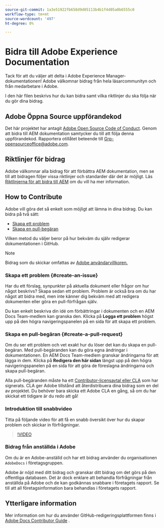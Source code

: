 ```yaml
---
source-git-commit: 1a3e51922fb658d9d05113b4b1f4d05a0b6555c0
workflow-type: tm+mt
source-wordcount: '497'
ht-degree: 0%

---
```

# Bidra till Adobe Experience Documentation

Tack för att du väljer att delta i Adobe Experience Manager-dokumentationen! Adobe välkomnar bidrag från hela läsarcommunityn och från medarbetare i Adobe.

I den här filen beskrivs hur du kan bidra samt vilka riktlinjer du ska följa när du gör dina bidrag.

## Adobe Öppna Source uppförandekod

Det här projektet har antagit [Adobe Open Source Code of Conduct](code-of-conduct.md). Genom att bidra till AEM dokumentation samtycker du till att följa denna uppförandekod. Rapportera otillåtet beteende till [Grp-opensourceoffice@adobe.com](mailto:Grp-opensourceoffice@adobe.com).

## Riktlinjer för bidrag

Adobe välkomnar alla bidrag för att förbättra AEM dokumentation, men se till att bidragen följer vissa riktlinjer och standarder där det är möjligt. Läs [Riktlinjerna för att bidra till AEM &#x200B;](guidelines.md) om du vill ha mer information.

## How to Contribute

Adobe vill göra det så enkelt som möjligt att lämna in dina bidrag. Du kan bidra på två sätt:

* [Skapa ett problem](#create-an-issue)
* [Skapa en pull-begäran](#create-a-pull-request)

Vilken metod du väljer beror på hur bekväm du själv redigerar dokumentationen i GitHub.

>[!NOTE]
>
>Bidrag som du skickar omfattas av [Adobe användarvillkoren.](https://www.adobe.com/legal/terms.html)

### Skapa ett problem {#create-an-issue}

Har du ett förslag, synpunkter på aktuella dokument eller frågor om hur något beskrivs? Skapa sedan ett problem. Problem är också bra om du har något att bidra med, men inte känner dig bekväm med att redigera dokumenten eller göra en pull-förfrågan själv.

Du kan enkelt beskriva din idé om förbättringar i dokumenten och en AEM Docs Team-medlem kan granska den. Klicka på **Logga ett problem** högst upp på den högra navigeringspanelen på en sida för att skapa ett problem.

### Skapa en pull-begäran {#create-a-pull-request}

Om du ser ett problem och vet exakt hur du löser det kan du skapa en pull-begäran. Med pull-begäranden kan du göra egna ändringar i dokumentationen. En AEM Docs Team-medlem granskar ändringarna för att lägga in dem. Klicka på **Redigera den här sidan** längst upp på den högra navigeringspanelen på en sida för att göra de föreslagna ändringarna och skapa pull-begäran.

Alla pull-begäranden måste ha ett [Contributor-licensavtal eller CLA](https://opensource.adobe.com/cla.html) som har signerats. CLA ger Adobe tillstånd att återdistribuera dina bidrag som en del av projektet. Du behöver bara skicka ett Adobe CLA en gång, så om du har skickat ett tidigare är du redo att gå!

### Introduktion till snabbvideo

Titta på följande video för att få en snabb översikt över hur du skapar problem och skickar in förfrågningar.

>[!VIDEO](https://video.tv.adobe.com/v/27069)

### Bidrag från anställda i Adobe

Om du är en Adobe-anställd och har ett bidrag använder du organisationen `AdobeDocs` i företagsgruppen.

Adobe är nöjd med ditt bidrag och granskar ditt bidrag om det görs på den offentliga databasen. Det är dock enklare att behandla förfrågningar från anställda på Adobe och de kan godkännas snabbare i företagets rapport. Se till att all företagsinformation bara behandlas i företagets rapport.

## Ytterligare information

Mer information om hur du använder GitHub-redigeringsplattformen finns i [Adobe Docs Contributor Guide](https://experienceleague.adobe.com/sv/docs/contributor/contributor-guide/introduction) .
